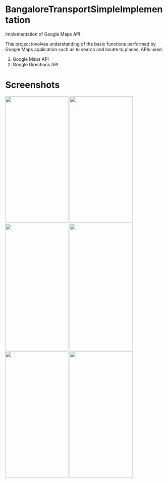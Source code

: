 # BangaloreTransportSimpleImplementation
Implementation of Google Maps API.

This project involves understanding of the basic functions performed by Google Maps application such as to search and locate to places. 
APIs used:<br/>
1. Google Maps API <br/>
2. Google Directions API <br/>

# Screenshots
<img src="https://cloud.githubusercontent.com/assets/14907496/20649687/cde7de2a-b4ea-11e6-8b5d-ba0aa40547c0.png" width="200" height="400" />
<img src="https://cloud.githubusercontent.com/assets/14907496/20649683/cdcc69c4-b4ea-11e6-8970-0185743bc4f8.png" width="200" height="400" />
<img src="https://cloud.githubusercontent.com/assets/14907496/20649688/cdef4d0e-b4ea-11e6-92ac-796b574a3484.png" width="200" height="400" />
<img src="https://cloud.githubusercontent.com/assets/14907496/20649684/cdd47ca4-b4ea-11e6-9eb0-b19f26e52659.png" width="200" height="400" />
<img src="https://cloud.githubusercontent.com/assets/14907496/20649685/cddbd24c-b4ea-11e6-950a-7505d21c8c91.png" width="200" height="400" />
<img src="https://cloud.githubusercontent.com/assets/14907496/20649686/cde1d872-b4ea-11e6-8353-4cd67b9e6905.png" width="200" height="400" />

